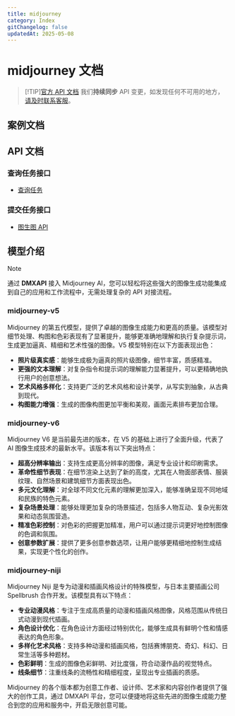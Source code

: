 ```yaml
---
title: midjourney
category: Index
gitChangelog: false
updatedAt: 2025-05-08
---
```


# midjourney 文档

> [!TIP][官方 API 文档](https://docs.midjourney.com/hc/en-us/articles/33329261836941-Getting-Started-Guide)
> 我们**持续同步** API 变更，如发现任何不可用的地方，[请及时联系客服](https://dmxapi.cn/models.html#contact)。

## 案例文档


## API 文档

### 查询任务接口

- [查询任务](./api/query-task-api.md)

### 提交任务接口

- [图生图 API](./api/image-to-image-api.md)

## 模型介绍

> [!NOTE]
> 通过 **DMXAPI** 接入 Midjourney AI，您可以轻松将这些强大的图像生成功能集成到自己的应用和工作流程中，无需处理复杂的 API 对接流程。

### midjourney-v5

Midjourney 的第五代模型，提供了卓越的图像生成能力和更高的质量。该模型对细节处理、构图和色彩表现有了显著提升，能够更准确地理解和执行复杂提示词，生成更加逼真、精细和艺术性强的图像。V5 模型特别在以下方面表现出色：

- **照片级真实感**：能够生成极为逼真的照片级图像，细节丰富，质感精准。
- **更强的文本理解**：对复杂指令和提示词的理解能力显著提升，可以更精确地执行用户的创意想法。
- **艺术风格多样化**：支持更广泛的艺术风格和设计美学，从写实到抽象，从古典到现代。
- **构图能力增强**：生成的图像构图更加平衡和美观，画面元素排布更加合理。

### midjourney-v6

Midjourney V6 是当前最先进的版本，在 V5 的基础上进行了全面升级，代表了 AI 图像生成技术的最新水平。该版本有以下突出特点：

- **超高分辨率输出**：支持生成更高分辨率的图像，满足专业设计和印刷需求。
- **革命性细节表现**：在细节渲染上达到了新的高度，尤其在人物面部表情、服装纹理、自然场景和建筑细节方面表现出色。
- **多元文化理解**：对全球不同文化元素的理解更加深入，能够准确呈现不同地域和民族的特色元素。
- **复杂场景处理**：能够处理更加复杂的场景描述，包括多人物互动、复杂光影效果和动态氛围营造。
- **精准色彩控制**：对色彩的把握更加精准，用户可以通过提示词更好地控制图像的色调和氛围。
- **创意参数扩展**：提供了更多创意参数选项，让用户能够更精细地控制生成结果，实现更个性化的创作。

### midjourney-niji

Midjourney Niji 是专为动漫和插画风格设计的特殊模型，与日本主要插画公司 Spellbrush 合作开发。该模型具有以下特点：

- **专业动漫风格**：专注于生成高质量的动漫和插画风格图像，风格范围从传统日式动漫到现代插画。
- **角色设计优化**：在角色设计方面经过特别优化，能够生成具有鲜明个性和情感表达的角色形象。
- **多样化艺术风格**：支持多种动漫和插画风格，包括赛博朋克、奇幻、科幻、日常生活等多种题材。
- **色彩鲜明**：生成的图像色彩鲜明、对比度强，符合动漫作品的视觉特点。
- **线条细节**：注重线条的流畅性和精细程度，呈现出专业插画的质感。

Midjourney 的各个版本都为创意工作者、设计师、艺术家和内容创作者提供了强大的创作工具，通过 DMXAPI 平台，您可以便捷地将这些先进的图像生成能力整合到您的应用和服务中，开启无限创意可能。
